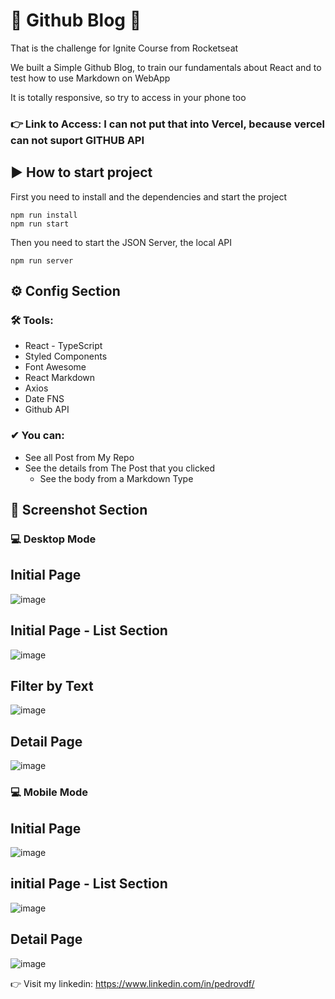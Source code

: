 # 🚀 Github Blog 🚀

That is the challenge for Ignite Course from Rocketseat

We built a Simple Github Blog, to train our fundamentals about React and to test how to use Markdown on WebApp

It is totally responsive, so try to access in your phone too

### 👉 Link to Access: I can not put that into Vercel, because vercel can not suport GITHUB API

## ▶ How to start project

First you need to install and the dependencies and start the project
```shell
npm run install
npm run start
```
Then you need to start the JSON Server, the local API
```shell
npm run server
```

## ⚙ Config Section

 ### 🛠 Tools:
 - React - TypeScript
 - Styled Components
 - Font Awesome
 - React Markdown
 - Axios
 - Date FNS
 - Github API
 

 
### ✔ You can:
- See all Post from My Repo
- See the details from The Post that you clicked
  - See the body from a Markdown Type


 ## 📸 Screenshot Section
### 💻 Desktop Mode

## Initial Page
![image](https://user-images.githubusercontent.com/62482908/184357473-09b6f213-4683-436a-b3d9-cdd0efec80ef.png)

## Initial Page - List Section
![image](https://user-images.githubusercontent.com/62482908/184357498-8f064422-61c0-4b21-8dd6-43160e73be41.png)

## Filter by Text
![image](https://user-images.githubusercontent.com/62482908/184357554-1dabd879-4175-40a5-84b0-c6f6b538c45e.png)

## Detail Page
![image](https://user-images.githubusercontent.com/62482908/184357628-77184f10-d3b4-446f-9c2f-3e0f4e79d1a1.png)


### 💻 Mobile Mode

## Initial Page
![image](https://user-images.githubusercontent.com/62482908/184357657-5082afb1-2917-4ccd-9fc7-e9b6b3680e10.png)

## initial Page - List Section
![image](https://user-images.githubusercontent.com/62482908/184357690-da5f9db1-b32c-4454-95a2-66002cccc445.png)

## Detail Page
![image](https://user-images.githubusercontent.com/62482908/184357716-b3b4dcaf-64f8-4b2f-a469-24b9c0f04a86.png)



👉 Visit my linkedin: https://www.linkedin.com/in/pedrovdf/

